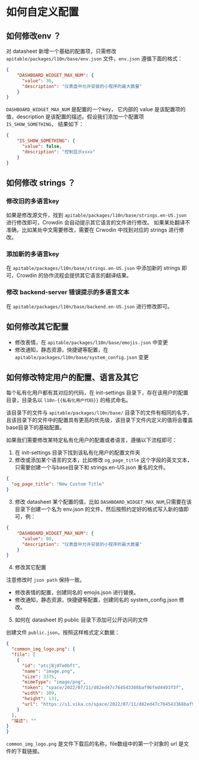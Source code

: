 # 如何自定义配置

## 如何修改env ？

对 datasheet 新增一个基础的配置项，只需修改 `apitable/packages/l10n/base/env.json` 文件，`env.json` 遵循下面的格式：
```json
{
    "DASHBOARD_WIDGET_MAX_NUM": {
      "value": 30,
      "description": "仪表盘中允许安装的小程序的最大数量"
    }
}
```

`DASHBOARD_WIDGET_MAX_NUM` 是配置的一个key， 它内部的 value 是该配置项的值，description 是该配置的描述。假设我们添加一个配置项 `IS_SHOW_SOMETHING`， 结果如下：
```json
{
    "IS_SHOW_SOMETHING": {
      "value": false,
      "description": "控制显示xxxx"
    }
}
```

## 如何修改 strings ？

### 修改旧的多语言key

如果是修改源文件，找到 `apitable/packages/l10n/base/strings.en-US.json` 进行修改即可，Crowdin 会自动提示其它语言的文件进行修改。
如果某处翻译不准确，比如某处中文需要修改，需要在 Crwodin 中找到对应的 strings 进行修改。

### 添加新的多语言key

在 `apitable/packages/l10n/base/strings.en-US.json` 中添加新的 strings 即可，Crowdin 的协作流程会提供其它语言的翻译结果。

### 修改 backend-server 错误提示的多语言文本

在 `apitable/packages/l10n/base/backend.en-US.json` 进行修改即可。

## 如何修改其它配置
- 修改表情，在 `apitable/packages/l10n/base/emojis.json` 中变更
- 修改通知，静态资源，快捷键等配置，在 `apitable/packages/l10n/base/system_config.json` 变更

## 如何修改特定用户的配置、语言及其它
每个私有化用户都有其对应的代码，在 init-settings 目录下，存在该用户的配置目录，目录名以 `l10n-{{私有化用户代码}}` 的格式命名。

该目录下的文件与 `apitable/packages/l10n/base/` 目录下的文件有相同的名字，且该目录下的文件中的配置具有更高的优先级，该目录下文件内定义的值将会覆盖base目录下的基础配置。

如果我们需要修改某特定私有化用户的配置或者语言，遵循以下流程即可：
1. 在 init-settings 目录下找到该私有化用户的配置文件夹
2. 修改或添加某个语言的文本，比如修改 `og_page_title` 这个字段的英文文本， 只需要创建一个与base目录下和 strings.en-US.json 重名的文件。

```json
{
  "og_page_title": "New Custom Title"
}
```

3. 修改 datasheet 某个配置的值，比如 `DASHBOARD_WIDGET_MAX_NUM`,只需要在该目录下创建一个名为 env.json 的文件，然后按照约定好的格式写入新的值即可，例：
```json
{
    "DASHBOARD_WIDGET_MAX_NUM": {
      "value": 80,
      "description": "仪表盘中允许安装的小程序的最大数量"
    }
}
```
4. 修改其它配置

注意修改时 `json path` 保持一致。
   - 修改表情的配置，创建同名的 emojis.json 进行替换。
   - 修改通知，静态资源，快捷键等配置，创建同名的 system_config.json 修改。


5. 如何在 datasheet 的 public 目录下添加可公开访问的文件

创建文件 `public.json`，按照这样格式定义数据：

```json
{
  "common_img_logo.png": {
  "file": [
    {
      "id": "atcjBj0Te0bft",
      "name": "image.png",
      "size": 3375,
      "mimeType": "image/png",
      "token": "space/2022/07/11/d82ed47c764543368baf96fed4493f3f",
      "width": 309,
      "height": 131,
      "url": "https://s1.vika.cn/space/2022/07/11/d82ed47c764543368baf96fed4493f3f"
    }
  ],
  "描述": ""
}
}
```

`common_img_logo.png` 是文件下载后的名称，file数组中的第一个对象的 url 是文件的下载链接。